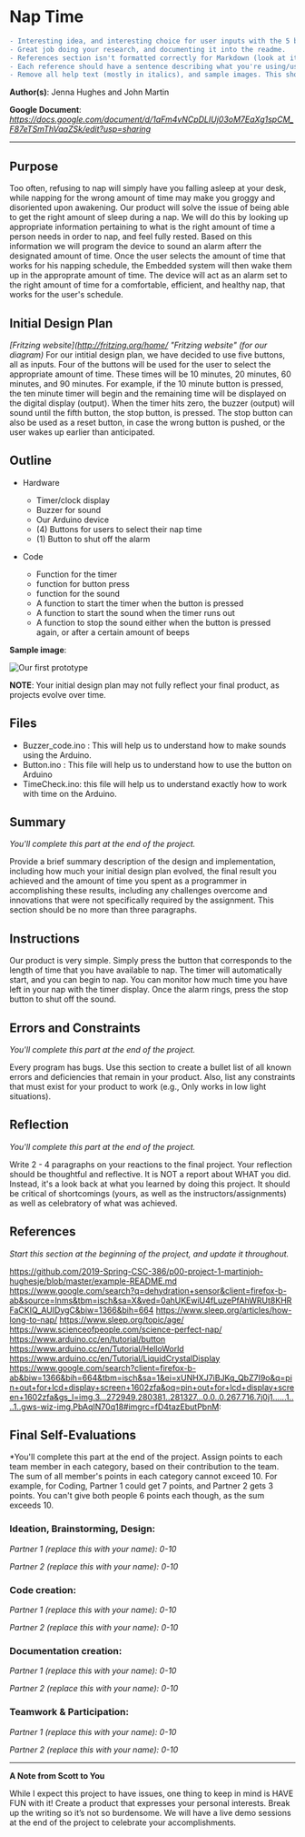 # Nap Time
```diff
- Interesting idea, and interesting choice for user inputs with the 5 buttons.
- Great job doing your research, and documenting it into the readme.
- References section isn't formatted correctly for Markdown (look at it in browser, outside of edit mode). 
- Each reference should have a sentence describing what you're using/used it for.
- Remove all help text (mostly in italics), and sample images. This should be your writing ONLY. 
```

**Author(s)**: Jenna Hughes and John Martin

**Google Document**: *https://docs.google.com/document/d/1aFm4vNCpDLIUj03oM7EaXg1spCM_F87eTSmThVaaZSk/edit?usp=sharing*

---
## Purpose

Too often, refusing to nap will simply have you falling asleep at your desk, while napping for the wrong amount of time may make you groggy and disoriented upon awakening. Our product will solve the issue of being able to get the right amount of sleep during a nap. We will do this by looking up appropriate information pertaining to what is the right amount of time a person needs in order to nap, and feel fully rested. Based on this information we will program the device to sound an alarm afterr the designated amount of time. Once the user selects the amount of time that works for his napping schedule, the Embedded system will then wake them up in the approprate amount of time. The device will act as an alarm set to the right amount of time for a comfortable, efficient, and healthy nap, that works for the user's schedule. 

## Initial Design Plan
*[Fritzing website](http://fritzing.org/home/ "Fritzing website" (for our diagram)*
For our intitial design plan, we have decided to use five buttons, all as inputs.  Four of the buttons will be used for the user to select the appropriate amount of time.  These times will be 10 minutes, 20 minutes, 60 minutes, and 90 minutes.  For example, if the 10 minute button is pressed, the ten minute timer will begin and the remaining time will be displayed on the digital display (output).  When the timer hits zero, the buzzer (output) will sound until the fifth button, the stop button, is pressed.  The stop button can also be used as a reset button, in case the wrong button is pushed, or the user wakes up earlier than anticipated.

## Outline 
- Hardware 
  - Timer/clock display
  - Buzzer for sound
  - Our Arduino device
  - (4) Buttons for users to select their nap time
  - (1) Button to shut off the alarm
    
- Code 
  - Function for the timer 
  - function for button press 
  - function for the sound 
  - A function to start the timer when the button is pressed
  - A function to start the sound when the timer runs out 
  - A function to stop the sound either when the button is pressed again, or after a certain amount of beeps 


**Sample image**:

![Our first prototype](desktop/20190124_111548.jpg "Our first prototype.")

**NOTE**: Your initial design plan may not fully reflect your final product,
as projects evolve over time.

## Files
- Buzzer_code.ino : This will help us to understand how to make sounds using the Arduino. 
- Button.ino : This file will help us to understand how to use the button on Arduino
- TimeCheck.ino: this file will help us to understand exactly how to work with time on the Arduino. 

## Summary
*You'll complete this part at the end of the project.*

Provide a brief summary description of the design and implementation,
including how much your initial design plan evolved, the final result
you achieved and the amount of time you spent as a programmer in
accomplishing these results, including any challenges overcome and
innovations that were not specifically required by the assignment.
This section should be no more than three paragraphs.

## Instructions
Our product is very simple. Simply press the button that corresponds to the length of time that you have available to nap. The timer will automatically start, and you can begin to nap. You can monitor how much time you have left in your nap with the timer display. Once the alarm rings, press the stop button to shut off the sound.

## Errors and Constraints
*You'll complete this part at the end of the project.*

Every program has bugs. Use this section to create a bullet list of
all known errors and deficiencies that remain in your product. 
Also, list any constraints that must exist for your product to work 
(e.g., Only works in low light situations).

## Reflection
*You'll complete this part at the end of the project.*

Write 2 - 4 paragraphs on your reactions to the final project. 
Your reflection should be thoughtful and reflective. 
It is NOT a report about WHAT you did. 
Instead, it's a look back at what you learned by doing this project.
It should be critical of shortcomings (yours, as well as the instructors/assignments) 
as well as celebratory of what was achieved.

## References
*Start this section at the beginning of the project, and update it throughout.*

https://github.com/2019-Spring-CSC-386/p00-project-1-martinjoh-hughesje/blob/master/example-README.md
https://www.google.com/search?q=dehydration+sensor&client=firefox-b-ab&source=lnms&tbm=isch&sa=X&ved=0ahUKEwiU4fLuzePfAhWRUt8KHRFaCKIQ_AUIDygC&biw=1366&bih=664
https://www.sleep.org/articles/how-long-to-nap/
https://www.sleep.org/topic/age/
https://www.scienceofpeople.com/science-perfect-nap/
https://www.arduino.cc/en/tutorial/button
https://www.arduino.cc/en/Tutorial/HelloWorld
https://www.arduino.cc/en/Tutorial/LiquidCrystalDisplay
https://www.google.com/search?client=firefox-b-ab&biw=1366&bih=664&tbm=isch&sa=1&ei=xUNHXJ7iBJKq_QbZ7I9o&q=pin+out+for+lcd+display+screen+1602zfa&oq=pin+out+for+lcd+display+screen+1602zfa&gs_l=img.3...272949.280381..281327...0.0..0.267.716.7j0j1......1....1..gws-wiz-img.PbAqIN70q18#imgrc=fD4tazEbutPbnM:

## Final Self-Evaluations
*You'll complete this part at the end of the project. 
Assign points to each team member in each category, based on their contribution to the team. 
The sum of all member's points in each category cannot exceed 10. 
For example, for Coding, Partner 1 could get 7 points, and Partner 2 gets 3 points. 
You can't give both people 6 points each though, as the sum exceeds 10.

### Ideation, Brainstorming, Design:

*Partner 1 (replace this with your name): 0-10*

*Partner 2 (replace this with your name): 0-10*

### Code creation: 

*Partner 1 (replace this with your name): 0-10*

*Partner 2 (replace this with your name): 0-10*

### Documentation creation:

*Partner 1 (replace this with your name): 0-10*

*Partner 2 (replace this with your name): 0-10*

### Teamwork & Participation:

*Partner 1 (replace this with your name): 0-10*

*Partner 2 (replace this with your name): 0-10*


---
**A Note from Scott to You**

While I expect this project to have issues, one
thing to keep in mind is HAVE FUN with it! Create a product that
expresses your personal interests. Break up the writing so it’s not so burdensome.
We will have a live demo sessions at the end of the project to celebrate your accomplishments.
